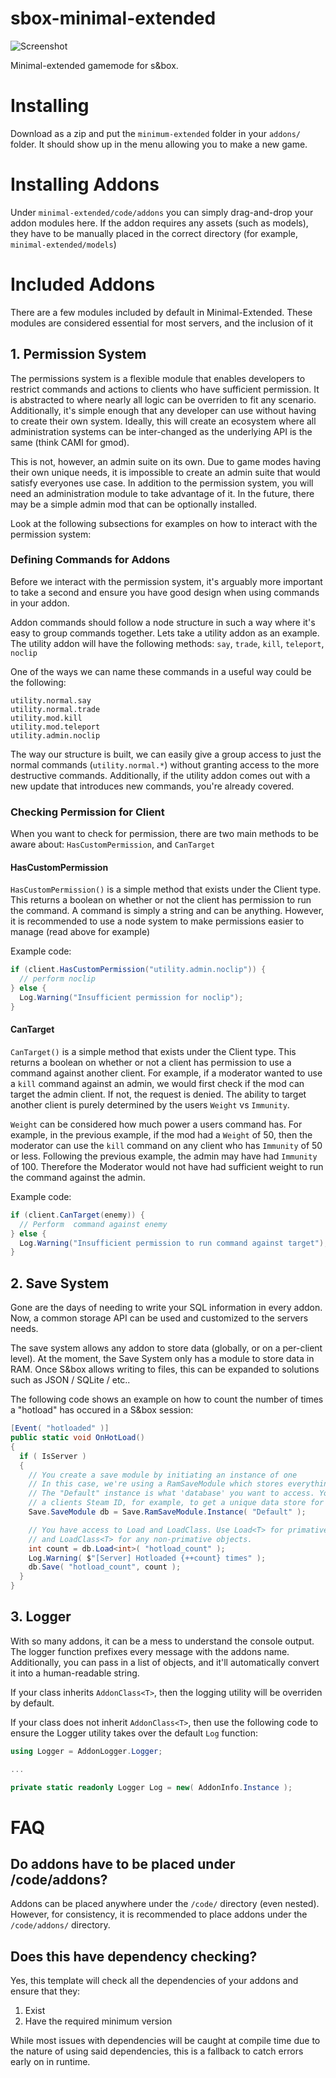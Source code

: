 # sbox-minimal-extended

![Screenshot](https://files.facepunch.com/garry/8fc638dc-2c62-4ed6-b20a-69c2c5342a9c.jpg)

 Minimal-extended gamemode for s&box.
 
 # Installing
 
 Download as a zip and put the `minimum-extended` folder in your `addons/` folder. It should show up in the menu allowing you to make a new game.
 
 # Installing Addons

Under `minimal-extended/code/addons` you can simply drag-and-drop your addon modules here. If the addon requires any assets (such as models), they have to be manually placed in the correct directory (for example, `minimal-extended/models`) 

# Included Addons

There are a few modules included by default in Minimal-Extended. These modules are considered essential for most servers, and the inclusion of it 

## 1. Permission System

The permissions system is a flexible module that enables developers to restrict commands and actions to clients who have sufficient permission. It is abstracted to where nearly all logic can be overriden to fit any scenario. Additionally, it's simple enough that any developer can use without having to create their own system. Ideally, this will create an ecosystem where all administration systems can be inter-changed as the underlying API is the same (think CAMI for gmod).

This is not, however, an admin suite on its own. Due to game modes having their own unique needs, it is impossible to create an admin suite that would satisfy everyones use case. In addition to the permission system, you will need an administration module to take advantage of it. In the future, there may be a simple admin mod that can be optionally installed.

Look at the following subsections for examples on how to interact with the permission system:

### Defining Commands for Addons

Before we interact with the permission system, it's arguably more important to take a second and ensure you have good design when using commands in your addon. 

Addon commands should follow a node structure in such a way where it's easy to group commands together. Lets take a utility addon as an example. The utility addon will have the following methods: `say`, `trade`, `kill`, `teleport`, `noclip`

One of the ways we can name these commands in a useful way could be the following:
```
utility.normal.say
utility.normal.trade
utility.mod.kill
utility.mod.teleport
utility.admin.noclip
```

The way our structure is built, we can easily give a group access to just the normal commands (`utility.normal.*`) without granting access to the more destructive commands. Additionally, if the utility addon comes out with a new update that introduces new commands, you're already covered.

### Checking Permission for Client

When you want to check for permission, there are two main methods to be aware about: `HasCustomPermission`, and `CanTarget`

#### HasCustomPermission

`HasCustomPermission()` is a simple method that exists under the Client type. This returns a boolean on whether or not the client has permission to run the command. A command is simply a string and can be anything. However, it is recommended to use a node system to make permissions easier to manage (read above for example)

Example code:
```cs
if (client.HasCustomPermission("utility.admin.noclip")) { 
  // perform noclip
} else {
  Log.Warning("Insufficient permission for noclip");
}
```

#### CanTarget

`CanTarget()` is a simple method that exists under the Client type. This returns a boolean on whether or not a client has permission to use a command against another client. For example, if a moderator wanted to use a `kill` command against an admin, we would first check if the mod can target the admin client. If not, the request is denied. The ability to target another client is purely determined by the users `Weight` vs `Immunity`.

`Weight` can be considered how much power a users command has. For example, in the previous example, if the mod had a `Weight` of 50, then the moderator can use the `kill` command on any client who has `Immunity` of 50 or less. Following the previous example, the admin may have had `Immunity` of 100. Therefore the Moderator would not have had sufficient weight to run the command against the admin.

Example code:
```cs
if (client.CanTarget(enemy)) {
  // Perform  command against enemy
} else { 
  Log.Warning("Insufficient permission to run command against target");
}
```

## 2. Save System

Gone are the days of needing to write your SQL information in every addon. Now, a common storage API can be used and customized to the servers needs.

The save system allows any addon to store data (globally, or on a per-client level). At the moment, the Save System only has a module to store data in RAM. Once S&box allows writing to files, this can be expanded to solutions such as JSON / SQLite / etc..

The following code shows an example on how to count the number of times a "hotload" has occured in a S&box session:

```cs
[Event( "hotloaded" )]
public static void OnHotLoad()
{
  if ( IsServer )
  {
    // You create a save module by initiating an instance of one
    // In this case, we're using a RamSaveModule which stores everything in RAM
    // The "Default" instance is what 'database' you want to access. You can put
    // a clients Steam ID, for example, to get a unique data store for that client
    Save.SaveModule db = Save.RamSaveModule.Instance( "Default" ); 

    // You have access to Load and LoadClass. Use Load<T> for primatives,
    // and LoadClass<T> for any non-primative objects.
    int count = db.Load<int>( "hotload_count" );
    Log.Warning( $"[Server] Hotloaded {++count} times" );
    db.Save( "hotload_count", count );
  }
}
```

## 3. Logger

With so many addons, it can be a mess to understand the console output. The logger function prefixes every message with the addons name. Additionally, you can pass in a list of objects, and it'll automatically convert it into a human-readable string.

If your class inherits `AddonClass<T>`, then the logging utility will be overriden by default. 

If your class does not inherit `AddonClass<T>`, then use the following code to ensure the Logger utility takes over the default `Log` function:

```cs
using Logger = AddonLogger.Logger;

...

private static readonly Logger Log = new( AddonInfo.Instance );
```

# FAQ

## Do addons have to be placed under /code/addons?

Addons can be placed anywhere under the `/code/` directory (even nested). However, for consistency, it is recommended to place addons under the `/code/addons/` directory.

## Does this have dependency checking?

Yes, this template will check all the dependencies of your addons and ensure that they:

1. Exist
2. Have the required minimum version

While most issues with dependencies will be caught at compile time due to the nature of using said dependencies, this is a fallback to catch errors early on in runtime. 